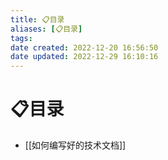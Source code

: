 ```yaml
---
title: 📋目录
aliases: [📋目录]
tags: 
date created: 2022-12-20 16:56:50
date updated: 2022-12-29 16:10:16
---
```


# 📋目录

- [[如何编写好的技术文档]]
